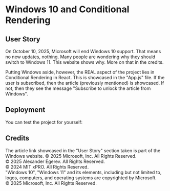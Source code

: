 # Windows 10 and  Conditional Rendering

## User Story

On October 10, 2025, Microsoft will end Windows 10 support. That means no new updates, nothing. Many people are wondering why they should switch to Windows 11. This website shows why. More on that in the credits.

Putting Windows aside, however, the REAL aspect of the project lies in Conditional Rendering in React. This is showcased in the "App.js" file. If the user is subscribed, then the article (previously mentioned) is showcased. If not, then they see the message "Subscribe to unlock the article from Windows".

## Deployment

You can test the project for yourself: 

## Credits
The article link showcased in the "User Story" section taken is part of the Windows website. © 2025 Microsoft, Inc. All Rights Reserved. <br/>
© 2025 Alexander Egerev. All Rights Reserved. <br/>
© 2024 MIT xPRO. All Rights Reserved. <br/>
"Windows 10", "Windows 11" and its elements, including but not limited to, logos, computers, and operating systems are copyrighted by Microsoft. <br/>
© 2025 Microsoft, Inc. All Rights Reserved.

